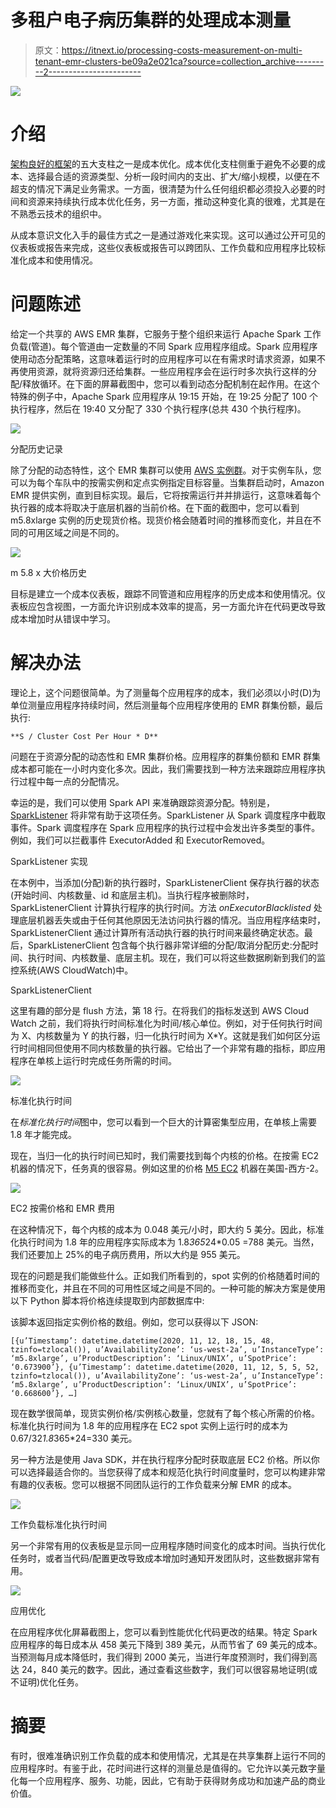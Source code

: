 # 多租户电子病历集群的处理成本测量

> 原文：<https://itnext.io/processing-costs-measurement-on-multi-tenant-emr-clusters-be09a2e021ca?source=collection_archive---------2----------------------->

![](img/09ce1ae2db69c55ba8bef80bdf628f1b.png)

# 介绍

[架构良好的框架](http://aws.amazon.com/well-architected)的五大支柱之一是成本优化。成本优化支柱侧重于避免不必要的成本、选择最合适的资源类型、分析一段时间内的支出、扩大/缩小规模，以便在不超支的情况下满足业务需求。一方面，很清楚为什么任何组织都必须投入必要的时间和资源来持续执行成本优化任务，另一方面，推动这种变化真的很难，尤其是在不熟悉云技术的组织中。

从成本意识文化入手的最佳方式之一是通过游戏化来实现。这可以通过公开可见的仪表板或报告来完成，这些仪表板或报告可以跨团队、工作负载和应用程序比较标准化成本和使用情况。

# 问题陈述

给定一个共享的 AWS EMR 集群，它服务于整个组织来运行 Apache Spark 工作负载(管道)。每个管道由一定数量的不同 Spark 应用程序组成。Spark 应用程序使用动态分配策略，这意味着运行时的应用程序可以在有需求时请求资源，如果不再使用资源，就将资源归还给集群。一些应用程序会在运行时多次执行这样的分配/释放循环。在下面的屏幕截图中，您可以看到动态分配机制在起作用。在这个特殊的例子中，Apache Spark 应用程序从 19:15 开始，在 19:25 分配了 100 个执行程序，然后在 19:40 又分配了 330 个执行程序(总共 430 个执行程序)。

![](img/863bdc1438dc6860bfec9d04572afd08.png)

分配历史记录

除了分配的动态特性，这个 EMR 集群可以使用 [AWS 实例群](https://docs.aws.amazon.com/emr/latest/ManagementGuide/emr-instance-fleet.html)。对于实例车队，您可以为每个车队中的按需实例和定点实例指定目标容量。当集群启动时，Amazon EMR 提供实例，直到目标实现。最后，它将按需运行并并排运行，这意味着每个执行器的成本将取决于底层机器的当前价格。在下面的截图中，您可以看到 m5.8xlarge 实例的历史现货价格。现货价格会随着时间的推移而变化，并且在不同的可用区域之间是不同的。

![](img/cd69806effabaa4bc1e215bdea54f9f9.png)

m 5.8 x 大价格历史

目标是建立一个成本仪表板，跟踪不同管道和应用程序的历史成本和使用情况。仪表板应包含视图，一方面允许识别成本效率的提高，另一方面允许在代码更改导致成本增加时从错误中学习。

# 解决办法

理论上，这个问题很简单。为了测量每个应用程序的成本，我们必须以小时(D)为单位测量应用程序持续时间，然后测量每个应用程序使用的 EMR 群集份额，最后执行:

```
**S / Cluster Cost Per Hour * D**
```

问题在于资源分配的动态性和 EMR 集群价格。应用程序的群集份额和 EMR 群集成本都可能在一小时内变化多次。因此，我们需要找到一种方法来跟踪应用程序执行过程中每一点的分配情况。

幸运的是，我们可以使用 Spark API 来准确跟踪资源分配。特别是， [SparkListener](https://spark.apache.org/docs/latest/api/java/index.html?org/apache/spark/scheduler/SparkListener.html) 将非常有助于这项任务。SparkListener 从 Spark 调度程序中截取事件。Spark 调度程序在 Spark 应用程序的执行过程中会发出许多类型的事件。例如，我们可以拦截事件 ExecutorAdded 和 ExecutorRemoved。

SparkListener 实现

在本例中，当添加(分配)新的执行器时，SparkListenerClient 保存执行器的状态(开始时间、内核数量、id 和底层主机)。当执行程序被删除时，SparkListenerClient 计算执行程序的执行时间。方法 *onExecutorBlacklisted* 处理底层机器丢失或由于任何其他原因无法访问执行器的情况。当应用程序结束时，SparkListenerClient 通过计算所有活动执行器的执行时间来最终确定状态。最后，SparkListenerClient 包含每个执行器非常详细的分配/取消分配历史:分配时间、执行时间、内核数量、底层主机。现在，我们可以将这些数据刷新到我们的监控系统(AWS CloudWatch)中。

SparkListenerClient

这里有趣的部分是 flush 方法，第 18 行。在将我们的指标发送到 AWS Cloud Watch 之前，我们将执行时间标准化为时间/核心单位。例如，对于任何执行时间为 X、内核数量为 Y 的执行器，归一化执行时间为 X*Y。这就是我们如何区分运行时间相同但使用不同内核数量的执行器。它给出了一个非常有趣的指标，即应用程序在单核上运行时完成任务所需的时间。

![](img/8bc15cc957969308d235c0e7adb2844a.png)

标准化执行时间

在*标准化执行时间*图中，您可以看到一个巨大的计算密集型应用，在单核上需要 1.8 年才能完成。

现在，当归一化的执行时间已知时，我们需要找到每个内核的价格。在按需 EC2 机器的情况下，任务真的很容易。例如这里的价格 [M5 EC2](https://aws.amazon.com/ec2/pricing/on-demand/) 机器在美国-西方-2。

![](img/82adcf2fef4990a64a143e0f0d056146.png)

EC2 按需价格和 EMR 费用

在这种情况下，每个内核的成本为 0.048 美元/小时，即大约 5 美分。因此，标准化执行时间为 1.8 年的应用程序实际成本为 1.8*365*24*0.05 =788 美元。当然，我们还要加上 25%的电子病历费用，所以大约是 955 美元。

现在的问题是我们能做些什么。正如我们所看到的，spot 实例的价格随着时间的推移而变化，并且在不同的可用性区域之间是不同的。一种可能的解决方案是使用以下 Python 脚本将价格连续提取到内部数据库中:

该脚本返回指定实例价格的数组。例如，您可以获得以下 JSON:

```
[{u’Timestamp’: datetime.datetime(2020, 11, 12, 18, 15, 48, tzinfo=tzlocal()), u’AvailabilityZone’: ‘us-west-2a’, u’InstanceType’: ‘m5.8xlarge’, u’ProductDescription’: ‘Linux/UNIX’, u’SpotPrice’: ‘0.673900’}, {u’Timestamp’: datetime.datetime(2020, 11, 12, 5, 5, 52, tzinfo=tzlocal()), u’AvailabilityZone’: ‘us-west-2a’, u’InstanceType’: ‘m5.8xlarge’, u’ProductDescription’: ‘Linux/UNIX’, u’SpotPrice’: ‘0.668600’}, …]
```

现在数学很简单，现货实例价格/实例核心数量，您就有了每个核心所需的价格。标准化执行时间为 1.8 年的应用程序在 EC2 spot 实例上运行时的成本为 0.67/32*1.8*365*24=330 美元。

另一种方法是使用 Java SDK，并在执行程序分配时获取底层 EC2 价格。所以你可以选择最适合你的。当您获得了成本和规范化执行时间度量时，您可以构建非常有趣的仪表板。您可以根据不同团队运行的工作负载来分解 EMR 的成本。

![](img/0656820bb107d068c9935c66ee34fd18.png)

工作负载标准化执行时间

另一个非常有用的仪表板是显示同一应用程序随时间变化的成本时间。当执行优化任务时，或者当代码/配置更改导致成本增加时通知开发团队时，这些数据非常有用。

![](img/53b77e62dad796869ba4ec843cca51c4.png)

应用优化

在应用程序优化屏幕截图上，您可以看到性能优化代码更改的结果。特定 Spark 应用程序的每日成本从 458 美元下降到 389 美元，从而节省了 69 美元的成本。当预测每月成本降低时，我们得到 2000 美元，当进行年度预测时，我们得到高达 24，840 美元的数字。因此，通过查看这些数字，我们可以很容易地证明(或不证明)优化任务。

# 摘要

有时，很难准确识别工作负载的成本和使用情况，尤其是在共享集群上运行不同的应用程序时。有鉴于此，花时间进行这样的测量总是值得的。它允许以美元数字量化每一个应用程序、服务、功能，因此，它有助于获得财务成功和加速产品的商业价值。